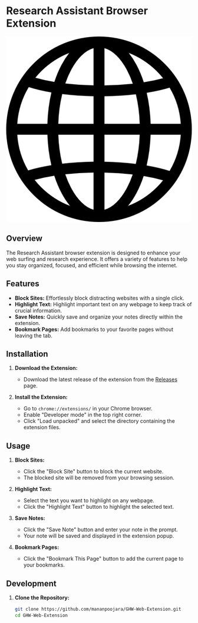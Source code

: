 # Research Assistant Browser Extension

![Extension Icon](icons/icon128.png)

## Overview

The Research Assistant browser extension is designed to enhance your web surfing and research experience. It offers a variety of features to help you stay organized, focused, and efficient while browsing the internet.

## Features

- **Block Sites:** Effortlessly block distracting websites with a single click.
- **Highlight Text:** Highlight important text on any webpage to keep track of crucial information.
- **Save Notes:** Quickly save and organize your notes directly within the extension.
- **Bookmark Pages:** Add bookmarks to your favorite pages without leaving the tab.

## Installation

1. **Download the Extension:**
   - Download the latest release of the extension from the [Releases](https://github.com/mananpoojara/GHW-Web-Extension) page.

2. **Install the Extension:**
   - Go to `chrome://extensions/` in your Chrome browser.
   - Enable "Developer mode" in the top right corner.
   - Click "Load unpacked" and select the directory containing the extension files.

## Usage

1. **Block Sites:**
   - Click the "Block Site" button to block the current website.
   - The blocked site will be removed from your browsing session.

2. **Highlight Text:**
   - Select the text you want to highlight on any webpage.
   - Click the "Highlight Text" button to highlight the selected text.

3. **Save Notes:**
   - Click the "Save Note" button and enter your note in the prompt.
   - Your note will be saved and displayed in the extension popup.

4. **Bookmark Pages:**
   - Click the "Bookmark This Page" button to add the current page to your bookmarks.

## Development

1. **Clone the Repository:**
   ```bash
   git clone https://github.com/mananpoojara/GHW-Web-Extension.git
   cd GHW-Web-Extension
